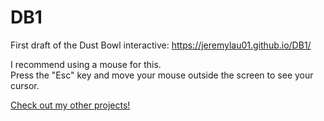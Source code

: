 # DB1

First draft of the Dust Bowl interactive: https://jeremylau01.github.io/DB1/

I recommend using a mouse for this.</br>Press the "Esc" key and move your mouse outside the screen to see your cursor.

<a target="_blank" rel="noopener noreferrer" href="https://jeremylau01.github.io/welcome/">Check out my other projects!</a>
